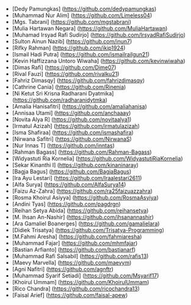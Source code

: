 - [Dedy Pamungkas] (https://github.com/dedypamungkas)
- [Muhammad Nur Alim] (https://github.com/Limeless04)
- [Mgs. Tabrani] (https://github.com/mgstabrani)
- [Mulia Hartawan Negara] (https://github.com/MuliaHartawan)
- [Muhamad Irsyad Rafi Sudirjo] (https://github.com/IrsyadRafiSudirjo)
- [Sulton Ainun Nazib] (https://github.com/inun7)
- [Rifky Rahman] (https://github.com/ikip1924)
- [Ismail Hadi Putra] (https://github.com/ismailrailgun21)
- [Kevin Haffizzana Untoro Wiwaha] (https://github.com/kevinwiwaha)
- [Dimas Rafi] (https://github.com/Dime07)
- [Rival Fauzi] (https://github.com/rivalku21)
- [Fahriz Dimasqy] (https://github.com/fahrizdimasqy)
- [Cathrine Cania] (https://github.com/Rinenia)
- [Ni Ketut Sri Krisna Radharani Dyatmika] (https://github.com/radharanidytmka)
- [Amalia Hanisafitri] (https://github.com/amaliahanisa)
- [Annisaa Utami] (https://github.com/anchaaay)
- [Novita Alya R] (https://github.com/novitaalya1)
- [Irmatul Azizah] (https://github.com/irmatulazizah)
- [Isma Shafiraa] (https://github.com/ismashafira)
- [Nirwana Safitri] (https://github.com/NirwanaS)
- [Nur Innas T] (https://github.com/inntas)
- [Rahman Bagass] (https://github.com/Rahman-Bagass)
- [Widyastuti Ria Kornelia] (https://github.com/WidyastutiRiaKornelia)
- [Sekar Kinanthi I] (https://github.com/kinaninaray)
- [Bagja Bagus] (https://github.com/BagjaBagus)
- [Ira Ayu Lestari] (https://github.com/Iraalestari2611)
- [Alfa Surya] (https://github.com/AlfaSurya14)
- [Faizu Az-Zahra] (https://github.com/ra25faizuazzahra)
- [Rosma Khoirul Asiyya] (https://github.com/RosmaAsyiya)
- [Andini Tyas] (https://github.com/pagdrgn)
- [Reihan Setya Abida] (https://github.com/reihansetya)
- [M. Ihsan An-Nashir] (https://github.com/ihsanannashir)
- [Ara Gamaliel Boanerges] (https://github.com/gamalielara)
- [Didiek Trisatya] (https://github.com/Trisatya-Programming)
- [M.Fahmi Aresha] (https://github.com/fahmiaresha)
- [Muhammad Fajar] (https://github.com/mhmfajar)
- [Bastian Arfianto] (https://github.com/bastianarf)
- [Muhammad Rafi Salsabil] (https://github.com/rafis13)
- [Maevy Marvella] (https://github.com/maevym)
- [Agni Nafitri] (https://github.com/agnftr)
- [Muhammad Syarif Setiadi] (https://github.com/Msyarif17)
- [Khoirul Ummam] (https://github.com/KhoirulUmmam)
- [Rico Chandra] (https://github.com/ricochandra13)
- [Faisal Arief] (https://github.com/faisal-apew)

